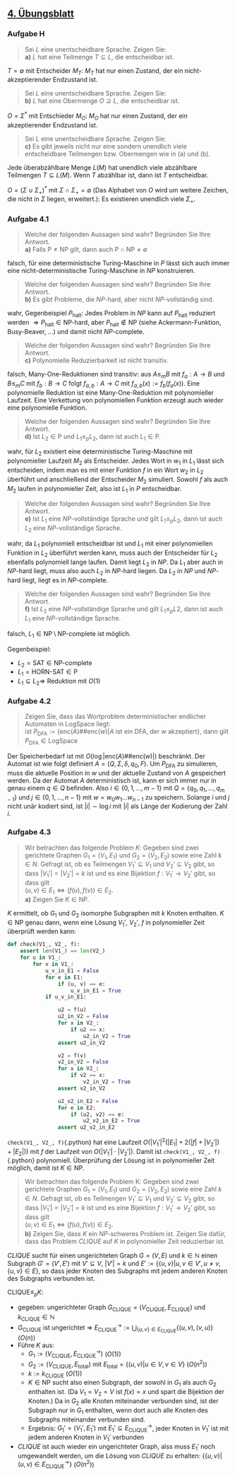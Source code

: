 ## [4. Übungsblatt](https://web.archive.org/web/20241212082357/https://iccl.inf.tu-dresden.de/w/images/5/58/TheoLog24-Uebung-04.pdf)

### Aufgabe H

> Sei $L$ eine unentscheidbare Sprache. Zeigen Sie: \
> **a)** $L$ hat eine Teilmenge $T \subseteq L$, die entscheidbar ist.

$T = \emptyset$ mit Entscheider $M_T$: $M_T$ hat nur einen Zustand, der ein nicht-akzeptierender Endzustand ist.

> Sei $L$ eine unentscheidbare Sprache. Zeigen Sie: \
> **b)** $L$ hat eine Obermenge $O \supseteq L$, die entscheidbar ist.

$O = \Sigma^{*}$ mit Entschieder $M_O$: $M_O$ hat nur einen Zustand, der ein akzeptierender Endzustand ist. 

> Sei $L$ eine unentscheidbare Sprache. Zeigen Sie: \
> **c)** Es gibt jeweils nicht nur eine sondern unendlich viele entscheidbare Teilmengen bzw. Obermengen wie in (a) und (b).

Jede überabzählbare Menge $L(M)$ hat unendlich viele abzählbare Teilmengen $T \subseteq L(M)$. Wenn $T$ abzählbar ist, dann ist $T$ entscheidbar.

$O = (\Sigma \cup \Sigma_{+})^{*}$ mit $\Sigma \cap \Sigma_{+} = \emptyset$ (Das Alphabet von $O$ wird um weitere Zeichen, die nicht in $\Sigma$ liegen, erweitert.): Es existieren unendlich viele $\Sigma_{+}$.

### Aufgabe 4.1

> Welche der folgenden Aussagen sind wahr? Begründen Sie Ihre Antwort. \
> **a)** Falls $\text{P} \neq \text{NP}$ gilt, dann auch $\text{P} \cap \text{NP} \neq \emptyset$

falsch, für eine deterministische Turing-Maschine in *P* lässt sich auch immer eine nicht-deterministische Turing-Maschine in *NP* konstruieren.

> Welche der folgenden Aussagen sind wahr? Begründen Sie Ihre Antwort. \
> **b)** Es gibt Probleme, die *NP*-hard, aber nicht *NP*-vollständig sind.

wahr, Gegenbeispiel $P_\text{halt}$: Jedes Problem in *NP* kann auf $P_\text{halt}$ reduziert werden $\Rightarrow P_\text{halt} \in \text{NP-hard}$, aber $P_\text{halt} \notin \text{NP}$ (siehe Ackermann-Funktion, Busy-Beaver, ...) und damit nicht *NP*-complete.

> Welche der folgenden Aussagen sind wahr? Begründen Sie Ihre Antwort. \
> **c)** Polynomielle Reduzierbarkeit ist nicht transitiv.

falsch, Many-One-Reduktionen sind transitiv: aus $A \leq_m B$ mit $f_a : A \rightarrow B$ und $B \leq_m C$ mit $f_b : B \rightarrow C$ folgt $f_{a,b} : A \rightarrow C$ mit $f_{a,b}(x) := f_b(f_a(x))$. Eine polynomielle Reduktion ist eine Many-One-Reduktion mit polynomieller Laufzeit. Eine Verkettung von polynomiellen Funktion erzeugt auch wieder eine polynomielle Funktion.

> Welche der folgenden Aussagen sind wahr? Begründen Sie Ihre Antwort. \
> **d)** Ist $L_2 \in \text{P}$ und $L_1 \leq_p L_2$, dann ist auch $L_1 \in \text{P}$.

wahr, für $L_2$ existiert eine deterministische Turing-Maschine mit polynomieller Laufzeit $M_2$ als Entscheider. Jedes Wort in $w_1$ in $L_1$ lässt sich entscheiden, indem man es mit einer Funktion $f$ in ein Wort $w_2$ in $L_2$ überführt und anschließend der Entscheider $M_2$ simuliert. Sowohl $f$ als auch $M_2$ laufen in polynomieller Zeit, also ist $L_1$ in *P* entscheidbar.

> Welche der folgenden Aussagen sind wahr? Begründen Sie Ihre Antwort. \
> **e)** Ist $L_1$ eine *NP*-vollständige Sprache und gilt $L_1 \leq_p L_2$, dann ist auch $L_2$ eine *NP*-vollständige Sprache.

wahr, da $L_1$ polynomiell entscheidbar ist und $L_1$ mit einer polynomiellen Funktion in $L_2$ überführt werden kann, muss auch der Entscheider für $L_2$ ebenfalls polynomiell lange laufen. Damit liegt $L_2$ in *NP*. Da $L_1$ aber auch in *NP*-hard liegt, muss also auch $L_2$ in *NP*-hard liegen. Da $L_2$ in *NP* und *NP*-hard liegt, liegt es in *NP*-complete.

> Welche der folgenden Aussagen sind wahr? Begründen Sie Ihre Antwort. \
> **f)** Ist $L_2$ eine *NP*-vollständige Sprache und gilt $L_1 \leq_p L2$, dann ist auch $L_1$ eine *NP*-vollständige Sprache.

falsch, $L_1 \in \text{NP} \setminus \text{NP-complete}$ ist möglich.

Gegenbeispiel:

  * $L_2 = \text{SAT} \in \text{NP-complete}$
  * $L_1 = \text{HORN-SAT} \in \text{P}$
  * $L_1 \subseteq L_2 \Rightarrow$ Reduktion mit $O(1)$

### Aufgabe 4.2

> Zeigen Sie, dass das Wortproblem deterministischer endlicher Automaten in LogSpace liegt: \
> ist $P_\text{DFA} := \{\text{enc}(A)\#\#\text{enc}(w) | A$ ist ein DFA, der $w$ akzeptiert$\}$, dann gilt $P_\text{DFA} \in \text{LogSpace}$

Der Speicherbedarf ist mit $O(\log{\left| \text{enc}(A)\#\#\text{enc}(w) \right|})$ beschränkt. Der Automat ist wie folgt definiert $A = (Q, \Sigma, \delta, q_0, F)$. Um $P_\text{DFA}$ zu simulieren, muss die aktuelle Position in $w$ und der aktuelle Zustand von $A$ gespeichert werden. Da der Automat $A$ deterministisch ist, kann er sich immer nur in genau einem $q \in Q$ befinden. Also $i \in \{0, 1, \ldots, m - 1\}$ mit $Q = \{q_0, q_1, \ldots, q_{m - 1}\}$ und $j \in \{0, 1, \ldots, n - 1\}$ mit $w = w_0 w_1 \ldots w_{n - 1}$ zu speichern. Solange $i$ und $j$ nicht unär kodiert sind, ist $\left| i \right| \sim \log{i}$ mit $\left| i \right|$ als Länge der Kodierung der Zahl $i$.

### Aufgabe 4.3

> Wir betrachten das folgende Problem $K$: Gegeben sind zwei gerichtete Graphen $G_1 = (V_1, E_1)$ und $G_2 = (V_2, E_2)$ sowie eine Zahl $k \in N$. Gefragt ist, ob es Teilmengen $V_1' \subseteq V_1$ und $V_2' \subseteq V_2$ gibt, so dass $\left|V_1'\right| = \left|V_2'\right| = k$ ist und es eine Bijektion $f : V_1' \rightarrow V_2'$ gibt, so dass gilt \
> $(u, v) \in E_1 \Leftrightarrow (f(u), f(v)) \in E_2$. \
> **a)** Zeigen Sie $K \in \text{NP}$.

$K$ ermittelt, ob $G_1$ und $G_2$ isomorphe Subgraphen mit $k$ Knoten enthalten. $K \in \text{NP}$ genau dann, wenn eine Lösung $V_1'$, $V_2'$, $f$ in polynomieller Zeit überprüft werden kann:

```python
def check(V1_, V2_, f):
    assert len(V1_) == len(V2_)
    for u in V1_:
        for v in V1_:
            u_v_in_E1 = False
            for e in E1:
                if (u, v) == e:
                    u_v_in_E1 = True
            if u_v_in_E1:

                u2 = f(u)
                u2_in_V2 = False
                for x in V2_:
                    if u2 == x:
                        u2_in_V2 = True
                assert u2_in_V2

                v2 = f(v)
                v2_in_V2 = False
                for x in V2_:
                    if v2 == x:
                        v2_in_V2 = True
                assert v2_in_V2

                u2_v2_in_E2 = False
                for e in E2:
                    if (u2, v2) == e:
                        u2_v2_in_E2 = True
                assert u2_v2_in_E2
```

`check(V1_, V2_, f)`{.python} hat eine Laufzeit $O(\left| V_1' \right|^2 (\left| E_1 \right| + 2(\left| f \right| + \left| V_2' \right|) + \left| E_2 \right|))$ mit $f$ der Laufzeit von $O(\left| V_1' \right| \cdot \left| V_2' \right|)$. Damit ist `check(V1_, V2_, f)`{.python} polynomiell. Überprüfung der Lösung ist in polynomieller Zeit möglich, damit ist $K \in \text{NP}$.

> Wir betrachten das folgende Problem K: Gegeben sind zwei gerichtete Graphen $G_1 = (V_1, E_1)$ und $G_2 = (V_2, E_2)$ sowie eine Zahl $k \in N$. Gefragt ist, ob es Teilmengen $V_1' \subseteq V_1$ und $V_2' \subseteq V_2$ gibt, so dass $\left|V_1'\right| = \left|V_2'\right| = k$ ist und es eine Bijektion $f : V_1' \rightarrow V_2'$ gibt, so dass gilt \
> $(u, v) \in E_1 \Leftrightarrow (f(u), f(v)) \in E_2$. \
> **b)** Zeigen Sie, dass $K$ ein *NP*-schweres Problem ist. Zeigen Sie dafür, dass das Problem *CLIQUE* auf *K* in polynomieller Zeit reduzierbar ist.

*CLIQUE* sucht für einen ungerichteten Graph $G = (V, E)$ und $k \in \mathbb{N}$ einen Subgraph $G' = (V', E')$ mit $V' \subseteq V$, $\left| V' \right| = k$ und $E' := \{\{u, v\} | u, v \in V', u \neq v, \{u, v\} \in E\}$, so dass jeder Knoten des Subgraphs mit jedem anderen Knoten des Subgraphs verbunden ist.

$\text{CLIQUE} \leq_p K$:

  * gegeben: ungerichteter Graph $G_\text{CLIQUE} = (V_\text{CLIQUE}, E_\text{CLIQUE})$ und $k_\text{CLIQUE} \in \mathbb{N}$
  * $G_\text{CLIQUE}$ ist ungerichtet $\Rightarrow$ $E_\text{CLIQUE}^{\rightarrow} := \displaystyle \bigcup_{\{u,v\} \in E_\text{CLIQUE}} \{(u, v), (v, u)\}$ ($O(n)$)
  * Führe $K$ aus:
      * $G_1 := (V_\text{CLIQUE}, E_\text{CLIQUE}^{\rightarrow})$ ($O(1)$)
      * $G_2 := (V_\text{CLIQUE}, E_\text{total})$ mit $E_\text{total} = \{(u, v) | u \in V, v \in V\}$ ($O(n^2)$)
      * $k := k_\text{CLIQUE}$ ($O(1)$)
      * $K \in \text{NP}$ sucht also einen Subgraph, der sowohl in $G_1$ als auch $G_2$ enthalten ist. (Da $V_1 = V_2 = V$ ist $f(x) = x$ und spart die Bijektion der Knoten.) Da in $G_2$ alle Knoten miteinander verbunden sind, ist der Subgraph nur in $G_1$ enthalten, wenn dort auch alle Knoten des Subgraphs miteinander verbunden sind.
      * Ergebnis: $G_1' = (V_1', E_1')$ mit $E_1' \subseteq E_\text{CLIQUE}^{\rightarrow}$, jeder Knoten in $V_1'$ ist mit jedem anderen Knoten in $V_1'$ verbunden
  * *CLIQUE* ist auch wieder ein ungerichteter Graph, alss muss $E_1'$ noch umgewandelt werden, um die Lösung von *CLIQUE* zu erhalten: $\{\{u, v\} | (u, v) \in  E_\text{CLIQUE}^{\rightarrow}\}$ ($O(n^2)$)

